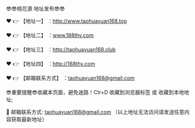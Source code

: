 

😎😎桃花源 地址发布😎😎

❤️ 👉 【地址一】 ：http://www.taohuayuan168.top

❤️ 👉 【地址二】 ：www.188thy.com

❤️ 👉 【地址三】 ：http://taohuayuan168.club

❤️ 👉 【地址四】 ：http://168thy.com

❤️ 👉 【邮箱联系方式】 ：taohuayuan168@gmail.com

😎重要提醒😎收藏本页面，避免迷路！Ctr+D 收藏到浏览器标签 或 收藏到本地地址;


📧 邮箱联系方式: taohuayuan168@gmail.com （以上地址无法访问请发送任意内容获取最新地址）

